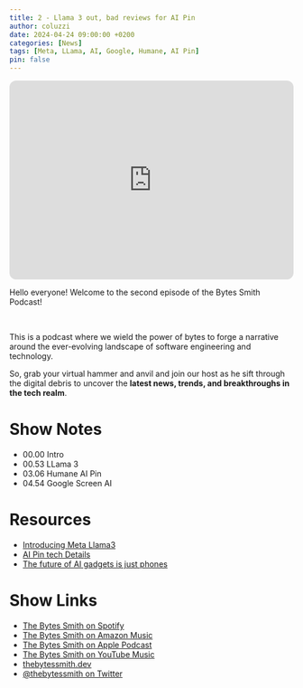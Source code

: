 ```yaml
---
title: 2 - Llama 3 out, bad reviews for AI Pin
author: coluzzi
date: 2024-04-24 09:00:00 +0200
categories: [News]
tags: [Meta, LLama, AI, Google, Humane, AI Pin]
pin: false
---
```


<iframe style="border-radius:12px" src="https://open.spotify.com/embed/episode/4HMPmgmb1THi4QWGLKV29X?utm_source=generator&t=0" width="100%" height="352" frameBorder="0" allowfullscreen="" allow="autoplay; clipboard-write; encrypted-media; fullscreen; picture-in-picture" loading="lazy"></iframe>


<p>Hello everyone! 
Welcome to the second episode of the Bytes Smith Podcast!</p>
<p><br /></p>
<p>
  This is a podcast where we wield the power of bytes to forge a narrative
  around the ever-evolving landscape of software engineering and technology.
</p>
<p>
  So, grab your virtual hammer and anvil and join our host as he sift through
  the digital debris to uncover the <strong
    >latest news, trends, and breakthroughs in the tech realm</strong
  >.
</p>

<h1>Show Notes</h1>

<ul>
  <li>00.00 Intro</li>
  <li>00.53 LLama 3</li>
  <li>03.06 Humane AI Pin</li>
  <li>04.54 Google Screen AI</li>
</ul>

<h1>Resources</h1>

<ul>
  <li><a href="https://ai.meta.com/blog/meta-llama-3/">Introducing Meta Llama3</a></li>
  <li>
    <a
      href="https://humane.com/aipin/tech-details"
      >AI Pin tech Details</a
    >
  </li>
  <li>
    <a
      href="https://www.theverge.com/2024/4/21/24134967/ai-gadgets-humane-pin-android-pixel-gemini"
      >The future of AI gadgets is just phones</a
    >
  </li>
</ul>



<h1>Show Links</h1>
<ul>
<li><a href="https://open.spotify.com/show/1hKADK4zGdIeyokWkEx3xX">The Bytes Smith on Spotify</a></li>
<li><a href="https://music.amazon.com/podcasts/4a12e507-b6f5-4e76-9567-7f52b89d4914">The Bytes Smith on Amazon Music</a></li>
<li><a href="https://podcasts.apple.com/us/podcast/the-bytes-smith/id1741928466">The Bytes Smith on Apple Podcast</a></li>
<li><a href="https://music.youtube.com/playlist?list=PLYf4m5r7m-vrdI6HEK25GONHlwwK1fcug&si=xTUHoRM_A1RqEm8n">The Bytes Smith on YouTube Music</a></li>
<li><a href="https://www.thebytessmith.dev/">thebytessmith.dev</a></li>
<li><a href="https://twitter.com/thebytessmith">@thebytessmith on Twitter</a></li>

</ul>
